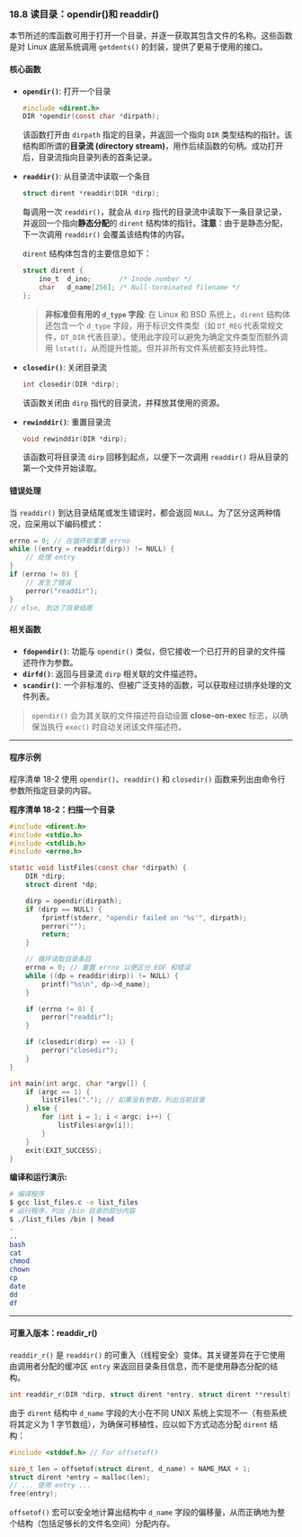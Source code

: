 ### **18.8 读目录：opendir()和 readdir()**

本节所述的库函数可用于打开一个目录，并逐一获取其包含文件的名称。这些函数是对 Linux 底层系统调用 `getdents()` 的封装，提供了更易于使用的接口。

#### **核心函数**

  * **`opendir()`**: 打开一个目录

    ```c
    #include <dirent.h>
    DIR *opendir(const char *dirpath);
    ```

    该函数打开由 `dirpath` 指定的目录，并返回一个指向 `DIR` 类型结构的指针。该结构即所谓的**目录流 (directory stream)**，用作后续函数的句柄。成功打开后，目录流指向目录列表的首条记录。

  * **`readdir()`**: 从目录流中读取一个条目

    ```c
    struct dirent *readdir(DIR *dirp);
    ```

    每调用一次 `readdir()`，就会从 `dirp` 指代的目录流中读取下一条目录记录，并返回一个指向**静态分配**的 `dirent` 结构体的指针。**注意**：由于是静态分配，下一次调用 `readdir()` 会覆盖该结构体的内容。

    `dirent` 结构体包含的主要信息如下：

    ```c
    struct dirent {
        ino_t  d_ino;       /* Inode number */
        char   d_name[256]; /* Null-terminated filename */
    };
    ```

    > **非标准但有用的 `d_type` 字段**:
    > 在 Linux 和 BSD 系统上，`dirent` 结构体还包含一个 `d_type` 字段，用于标识文件类型（如 `DT_REG` 代表常规文件，`DT_DIR` 代表目录）。使用此字段可以避免为确定文件类型而额外调用 `lstat()`，从而提升性能。但并非所有文件系统都支持此特性。

  * **`closedir()`**: 关闭目录流

    ```c
    int closedir(DIR *dirp);
    ```

    该函数关闭由 `dirp` 指代的目录流，并释放其使用的资源。

  * **`rewinddir()`**: 重置目录流

    ```c
    void rewinddir(DIR *dirp);
    ```

    该函数可将目录流 `dirp` 回移到起点，以便下一次调用 `readdir()` 将从目录的第一个文件开始读取。

#### **错误处理**

当 `readdir()` 到达目录结尾或发生错误时，都会返回 `NULL`。为了区分这两种情况，应采用以下编码模式：

```c
errno = 0; // 在循环前重置 errno
while ((entry = readdir(dirp)) != NULL) {
    // 处理 entry
}
if (errno != 0) {
    // 发生了错误
    perror("readdir");
}
// else, 到达了目录结尾
```

#### **相关函数**

  * **`fdopendir()`**: 功能与 `opendir()` 类似，但它接收一个已打开的目录的文件描述符作为参数。
  * **`dirfd()`**: 返回与目录流 `dirp` 相关联的文件描述符。
  * **`scandir()`**: 一个非标准的、但被广泛支持的函数，可以获取经过排序处理的文件列表。

> `opendir()` 会为其关联的文件描述符自动设置 **close-on-exec** 标志，以确保当执行 `exec()` 时自动关闭该文件描述符。

-----

#### **程序示例**

程序清单 18-2 使用 `opendir()`、`readdir()` 和 `closedir()` 函数来列出由命令行参数所指定目录的内容。

**程序清单 18-2：扫描一个目录**

```c
#include <dirent.h>
#include <stdio.h>
#include <stdlib.h>
#include <errno.h>

static void listFiles(const char *dirpath) {
    DIR *dirp;
    struct dirent *dp;

    dirp = opendir(dirpath);
    if (dirp == NULL) {
        fprintf(stderr, "opendir failed on '%s'", dirpath);
        perror("");
        return;
    }

    // 循环读取目录条目
    errno = 0; // 重置 errno 以便区分 EOF 和错误
    while ((dp = readdir(dirp)) != NULL) {
        printf("%s\n", dp->d_name);
    }

    if (errno != 0) {
        perror("readdir");
    }

    if (closedir(dirp) == -1) {
        perror("closedir");
    }
}

int main(int argc, char *argv[]) {
    if (argc == 1) {
        listFiles("."); // 如果没有参数，列出当前目录
    } else {
        for (int i = 1; i < argc; i++) {
            listFiles(argv[i]);
        }
    }
    exit(EXIT_SUCCESS);
}
```

**编译和运行演示:**

```bash
# 编译程序
$ gcc list_files.c -o list_files
# 运行程序，列出 /bin 目录的部分内容
$ ./list_files /bin | head
.
..
bash
cat
chmod
chown
cp
date
dd
df
```

-----

#### **可重入版本：readdir\_r()**

`readdir_r()` 是 `readdir()` 的可重入（线程安全）变体。其关键差异在于它使用由调用者分配的缓冲区 `entry` 来返回目录条目信息，而不是使用静态分配的结构。

```c
int readdir_r(DIR *dirp, struct dirent *entry, struct dirent **result);
```

由于 `dirent` 结构中 `d_name` 字段的大小在不同 UNIX 系统上实现不一（有些系统将其定义为 1 字节数组），为确保可移植性，应以如下方式动态分配 `dirent` 结构：

```c
#include <stddef.h> // For offsetof()

size_t len = offsetof(struct dirent, d_name) + NAME_MAX + 1;
struct dirent *entry = malloc(len);
// ... 使用 entry ...
free(entry);
```

`offsetof()` 宏可以安全地计算出结构中 `d_name` 字段的偏移量，从而正确地为整个结构（包括足够长的文件名空间）分配内存。